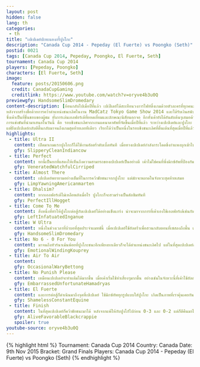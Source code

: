 ```yaml
---
layout: post
hidden: false
lang: th
categories:
 - th
title: "เปเปเดย์ปะทะแองกรี้ปูงโกะ"
description: "Canada Cup 2014 - Pepeday (El Fuerte) vs Poongko (Seth)"
postid: 0021
tags: [Canada Cup 2014, Pepeday, Poongko, El Fuerte, Seth]
tournament: Canada Cup 2014
players: [Pepeday, Poongko]
characters: [El Fuerte, Seth]
image:
  feature: posts/20150606.png
  credit: CanadaCupGaming
  creditlink: https://www.youtube.com/watch?v=oryve4b3u0Q
previewgfy: HandsomeSlimDromedary
content-description: [ย้อนกลับไปเมื่อปีที่แล้ว เปเป้เดย์ได้สะเทือนวงการไฟท์ติ้งเกมด้วยตัวละครที่ทุกคนมองข้ามอย่างเอลฟอร์เต้ 
หลังจากสร้างชื่อด้วยการคว้าตำแหน่งชนะเลิศในงาน MadCatz Tokyo Game Show 2014 และได้รับเงินสนับสนุนจาก r/Kappa ให้ไปเข้าร่วมทัวร์นาเม้นต่างๆมากมาย 
ซึ่งเค้าเป็นที่ชื่นชอบของผู้ชม ทั้งการเล่นเอลฟอร์เต้ที่ยอดเยี่ยมและลักษณะนิสัยนอกจอ อีกทั้งเค้ายังได้อันดับต้นๆเสมอด้วย,
การแข่งขันที่นำมาเสนอในวันนี้ คือ รอบชิงชนะเลิศจากงานแคนาดาคัพที่จัดขึ้นเมื่อปีที่แล้ว ระหว่างเปเปเดย์และปูงโกะ โดยปูงโกะที่มาจากฝั่งลูซเซอร์สามารถเอาชนะเปเปเดย์ไปก่อนถึง 5 เกมต่อเนื่องกันจนเกือบจะคว้าแชมป์ไปแล้ว 
แต่ฝั่งเปเปเดย์กลับตีตื้นกลับมาจนถึงเกมสุดท้ายเลยทีเดียว เรียกได้ว่าเป็นหนึ่งในรอบชิงชนะเลิศที่ตื่นเต้นที่สุดเมื่อปีที่แล้วก็ว่าได้]
highlights:
 - title: Ultra II
   content: เปิดมาเกมแรกปูงโกะก็ได้ใช้งานอัลตร้าดับเบิ้ลทันที เมื่อทางเปเปเดย์กำลังกระโดดชิ่งกำแพงบุกเข้าไปหาปูงโกะ แต่ปูงโกะใช้อัลตร้าที่สองสวนกลับกลางอากาศทันที
   gfy: SlipperyCleanIndiancow
 - title: Perfect
   content: ยกนี้เป็นยกที่แสดงให้เห็นถึงความสามารถของเปเปเดย์เป็นอย่างดี เค้าไม่ใช่คนที่พึ่งมิกซ์อัพที่ป้องกันยากของเอลฟอร์เต้ แต่ใช้การเคลื่อนไหวที่รวดเร็วของเอลฟอร์เต้ในการควบคุมระยะ และการอ่านเกมคู่ต่อสู้ที่แม่นยำและตอบโต้ได้อย่างทันท่วงที ซึ่งเป็นสิ่งที่ทำให้เค้าแตกต่างจากผู้เล่นเอลฟอร์เต้ทั่วไปนั่นเอง
   gfy: VeneratedWatchfulCirriped
 - title: Almost There
   content: เปเปเดย์พยายามอย่างเต็มที่ในการคว้าชัยชนะจากปูงโกะ แต่มักจะพลาดในจังหวะสุดท้ายเสมอ
   gfy: LimpYawningAmericanmarten
 - title: Dhalsim?
   content: หากเอลฟอร์เต้ไม่เหลือพลังเมื่อไร ปูงโกะก็จะสวมร่างเป็นดัลซิมทันที
   gfy: PerfectIllHogget
 - title: Come To Me
   content: สิ่งหนึ่งที่ทำให้ปูงโกะต่อสู้กับเปเปเดย์ได้อย่างแข็งแกร่ง น่าจะมาจากการที่เค้าเองใช้เอลฟอร์เต้เช่นกัน ทำให้เค้ารู้วิธีการสวนกลับท่าต่างๆเป็นอย่างดี
   gfy: LeftInfatuatedInganue
 - title: W Ultra
   content: หนึ่งในช่วงเวลาที่บ้าบอที่สุดประจำแมทช์นี้ เมื่อเปเปเดย์ใช้อัลตร้าเพื่อสวนกลับตอนที่เซสลงถึงพื้น แต่ปูงโกะหนีตายด้วยการใช้อัลตร้าทันทีเมื่อลงถึงพื้น ผลลัพธ์คือ ไม่มีอะไรเกิดขึ้น....
   gfy: HandsomeSlimDromedary
 - title: No 6 - 0 For You
   content: มาจนถึงทัวร์นาเม้นพ้อยที่ปูงโกะชนะอีกเพียงยกเดียวก็จะได้ตำแหน่งชนะเลิศไป แต่ในที่สุดเปเปเดย์ก็คว้าเกมแรกมาสำเร็จหลังจากแพ้ต่อเนื่องมาห้าเกม
   gfy: EmotionalWindingKouprey
 - title: Air To Air
   content: 
   gfy: OccasionalWaryBettong
 - title: No Punish Please
   content: เหมือนเปเปเดย์จะทำแต้มได้มากขึ้น เมื่อเค้าเริ่มใช้ท่าเสี่ยงๆมากขึ้น อย่างเช่นในจังหวะนี้ที่เค้าใช้อัลตร้าแบบไม่มีปี่มีขลุ่ยสวนกลับปูงโกะที่พยายามโจมตีจากระยะห่างๆ และนั่นก็ส่งผลให้เปเปเดย์คว้าเกมที่สองมาได้สำเร็จ
   gfy: EmbarrassedUnfortunateHamadryas
 - title: El Fuerte
   content: และการต่อสู้ก็ดำเนินมาถึงจุดที่เปเปเดย์ ใช้มิกซ์อัพทุกรูปแบบใส่ปูงโกะ เกิดเป็นภาพที่เราคุ้นเคยกันดีสำหรับแมทช์ของเอลฟอร์เต้
   gfy: ShamelessConstantEquine
 - title: Finish
   content: ในที่สุดเปเปเดย์ก็คว้าชัยชนะมาได้ หลังจากแพ้ให้กับปูงโกัไปก่อน 0-3 และ 0-2 แต่ก็ตีคืนมาได้สำเร็จและเอาชนะไปด้วยคะแนน 3-2
   gfy: AliveFavorableBlackcrappie
   spoiler: true
youtube-source: oryve4b3u0Q
---
```


{% highlight html %}
Tournament: Canada Cup 2014
Country: Canada
Date: 9th Nov 2015
Bracket: Grand Finals
Players: Canada Cup 2014 - Pepeday (El Fuerte) vs Poongko (Seth)
{% endhighlight %}